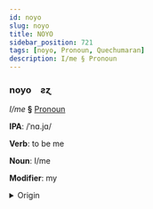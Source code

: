 ```yaml
---
id: noyo
slug: noyo
title: NOYO
sidebar_position: 721
tags: [noyo, Pronoun, Quechumaran]
description: I/me § Pronoun
---
```


### noyo&emsp;<span kind="abugida">ƨɀ</span>

*I/me* **§** [Pronoun](../../tags/Pronoun)

**IPA**: /ˈnɑ.jɑ/

**Verb**: to be me

**Noun**: I/me

**Modifier**: my

<details>
    <summary>Origin</summary>
    Aymara naya [na.ja]<br/>
    <em>Quechumaran Language Family</em>
</details>